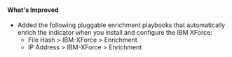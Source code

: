 #### What's Improved
- Added the following pluggable enrichment playbooks that automatically enrich the indicator when you install and configure the IBM XForce:
  - File Hash > IBM-XForce > Enrichment
  - IP Address > IBM-XForce > Enrichment
